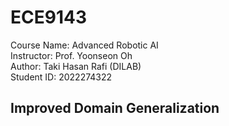 # ECE9143
Course Name: Advanced Robotic AI 
<br>
Instructor: Prof. Yoonseon Oh <br>
Author: Taki Hasan Rafi (DILAB) <br>
Student ID: 2022274322 <br>
## Improved Domain Generalization
